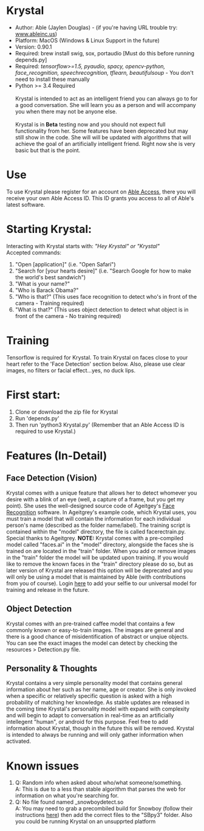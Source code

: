 # Krystal
- Author: Able (Jaylen Douglas) - (if you're having URL trouble try: www.ableinc.us)
- Platform: MacOS (Windows & Linux Support in the future)<br>
- Version: 0.90.1<br>
- Required: brew install swig, sox, portaudio [Must do this before running depends.py]<br>
- Required: <i>tensorflow>=1.5, pyaudio, spacy, opencv-python, face_recognition, speechrecognition, tflearn, beautifulsoup</i> - You don't need to install these manually<br>
- Python >= 3.4 Required<br><br>
Krystal is intended to act as an intelligent friend you can always go to for a good conversation. 
She will learn you as a person and will accompany you when there may not be anyone else. <br><br>
Krystal is in <b>Beta</b> testing 
now and you should not expect full functionality from her. Some features have been deprecated but may still show in the code. She will will be updated with algorithms that will achieve the goal of an artificially intelligent friend. Right now she is very basic but that is the point. 
# Use
To use Krystal please register for an account on <a href="http://ableinc.us/access">Able Access</a>, there you will receive
your own Able Access ID. This ID grants you access to all of Able's latest software.
<br>
# Starting Krystal: 
Interacting with Krystal starts with: <i>"Hey Krystal" or "Krystal"</i><br>
Accepted commands:
<br>
1) "Open [application]" (i.e. "Open Safari")<br>
2) "Search for [your hearts desire]" (i.e. "Search Google for how to make the world's best sandwich")<br>
1) "What is your name?"<br>
2) "Who is Barack Obama?"<br>
3) "Who is that?" (This uses face recognition to detect who's in front of the camera - Training required)<br>
4) "What is that?" (This uses object detection to detect what object is in front of the camera - No training required)<br>
# Training
Tensorflow is required for Krystal. To train Krystal on faces close to your heart refer to the 'Face Detection' section below. Also, please use clear images, no filters or facial effect...yes, no duck lips.
<br>
# First start:
1) Clone or download the zip file for Krystal<br>
2) Run 'depends.py'<br>
3) Then run 'python3 Krystal.py' (Remember that an Able Access ID is required to use Krystal.)<br>

# Features (In-Detail)
<h2>Face Detection (Vision)</h2>
Krystal comes with a unique feature that allows her to detect whomever you desire with a blink of an eye (well, a capture of a frame, but you get my point). She uses the well-designed source code of Ageitgey's <a href="https://github.com/ageitgey/face_recognition">Face Recognition</a> software. In Ageitgrey's example code, which Krystal uses, you must train a model that will contain the information for each individual person's name (described as the folder name/label). The training script is contained within the "model" directory, the file is called facerectrain.py. Special thanks to Ageitgrey. 
<b>NOTE:</b> Krystal comes with a pre-compiled model called "faces.ai" in the "model" directory, alongside the faces she is trained on are located in the "train" folder. When you add or remove images in the "train" folder the model will be updated upon training. If you would like to remove the known faces in the "train" directory please do so, but as later version of Krystal are released this option will be deprecated and you will only be using a model that is maintained by Able (with contributions from you of course). Login <a href="https://ableinc.us/access">here</a> to add your selfie to our universal model for training and release in the future.
<br>
<h2>Object Detection</h2>
Krystal comes with an pre-trained caffee model that contains a few commonly known or easy-to-train images. The images are general and there is a good chance of misidentification of abstract or unqiue objects. You can see the exact images the model can detect by checking the resources > Detection.py file. 
<br>
<h2>Personality & Thoughts</h2>
Krystal contains a very simple personality model that contains general information about her such as her name, age or creator. She is only invoked when a specific or relatively specific question is asked with a high probability of matching her knowledge. As stable updates are released in the coming time Krystal's personality model with expand with complexity and will begin to adapt to conversation in real-time as an artificially intellegent "human", or android for this purpose. Feel free to add information about Krystal, though in the future this will be removed. Krystal is intended to always be running and will only gather information when activated.<br>

# Known issues
1) Q: Random info when asked about who/what someone/something.<br>
   A: This is due to a less than stable algorithm that parses the web for information on what you're searching for.<br>
2) Q: No file found named _snowboydetect.so<br>
   A: You may need to grab a precombiled build for Snowboy (follow their instructions <a href="https://github.com/Kitt-AI/snowboy">here</a>) then add the correct files to the "SBpy3" folder. Also you could be running Krystal on an unsupprted platform
